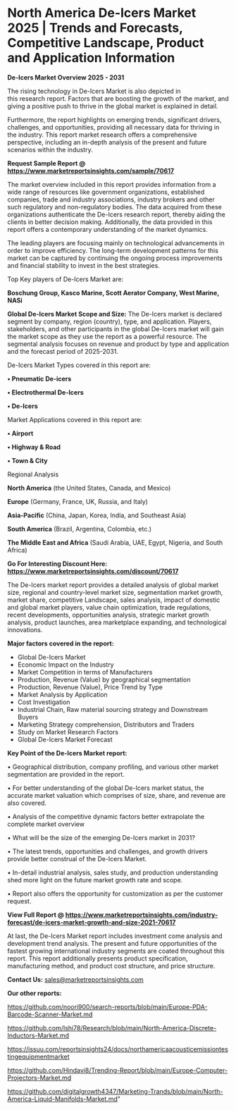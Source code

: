 # North America De-Icers Market 2025 | Trends and Forecasts, Competitive Landscape, Product and Application Information

<Strong> De-Icers Market Overview 2025 - 2031</strong>

The rising technology in De-Icers Market is also depicted in this research report. Factors that are boosting the growth of the market, and giving a positive push to thrive in the global market is explained in detail.

Furthermore, the report highlights on emerging trends, significant drivers, challenges, and opportunities, providing all necessary data for thriving in the industry. This report market research offers a comprehensive perspective, including an in-depth analysis of the present and future scenarios within the industry.

<strong>Request Sample Report @ <a href=https://www.marketreportsinsights.com/sample/70617>https://www.marketreportsinsights.com/sample/70617</a></strong>

The market overview included in this report provides information from a wide range of resources like government organizations, established companies, trade and industry associations, industry brokers and other such regulatory and non-regulatory bodies. The data acquired from these organizations authenticate the De-Icers research report, thereby aiding the clients in better decision making. Additionally, the data provided in this report offers a contemporary understanding of the market dynamics.

The leading players are focusing mainly on technological advancements in order to improve efficiency. The long-term development patterns for this market can be captured by continuing the ongoing process improvements and financial stability to invest in the best strategies.

Top Key players of De-Icers Market are:

<strong>Boschung Group, Kasco Marine, Scott Aerator Company, West Marine, NASi</strong>

<strong><b>Global De-Icers Market Scope and Size:</b></strong>
The De-Icers market is declared segment by company, region (country), type, and application. Players, stakeholders, and other participants in the global De-Icers market will gain the market scope as they use the report as a powerful resource. The segmental analysis focuses on revenue and product by type and application and the forecast period of 2025-2031.

De-Icers Market Types covered in this report are:

<strong>• Pneumatic De-icers

• Electrothermal De-Icers

• De-Icers</strong>

Market Applications covered in this report are:

<strong>• Airport

• Highway & Road

• Town & City</strong> 

Regional Analysis

<strong>North America</strong> (the United States, Canada, and Mexico)

<strong>Europe</strong> (Germany, France, UK, Russia, and Italy)

<strong>Asia-Pacific</strong> (China, Japan, Korea, India, and Southeast Asia)

<strong>South America</strong> (Brazil, Argentina, Colombia, etc.)

<strong>The Middle East and Africa</strong> (Saudi Arabia, UAE, Egypt, Nigeria, and South Africa)

<strong>Go For Interesting Discount Here: <a href=https://www.marketreportsinsights.com/discount/70617>https://www.marketreportsinsights.com/discount/70617</a></strong>

The De-Icers market report provides a detailed analysis of global market size, regional and country-level market size, segmentation market growth, market share, competitive Landscape, sales analysis, impact of domestic and global market players, value chain optimization, trade regulations, recent developments, opportunities analysis, strategic market growth analysis, product launches, area marketplace expanding, and technological innovations.

<strong><b>Major factors covered in the report:</b></strong>
<ul>
  <li>Global De-Icers Market </li>
  <li>Economic Impact on the Industry</li>
  <li>Market Competition in terms of Manufacturers</li>
  <li>Production, Revenue (Value) by geographical segmentation</li>
  <li>Production, Revenue (Value), Price Trend by Type</li>
  <li>Market Analysis by Application</li>
  <li>Cost Investigation</li>
  <li>Industrial Chain, Raw material sourcing strategy and Downstream Buyers</li>
  <li>Marketing Strategy comprehension, Distributors and Traders</li>
  <li>Study on Market Research Factors</li>
  <li>Global De-Icers Market Forecast</li>
</ul>

<strong><b>Key Point of the De-Icers Market report:</b></strong>

• Geographical distribution, company profiling, and various other market segmentation are provided in the report.

• For better understanding of the global De-Icers market status, the accurate market valuation which comprises of size, share, and revenue are also covered.

• Analysis of the competitive dynamic factors better extrapolate the complete market overview

• What will be the size of the emerging De-Icers market in 2031?

• The latest trends, opportunities and challenges, and growth drivers provide better construal of the De-Icers Market.

• In-detail industrial analysis, sales study, and production understanding shed more light on the future market growth rate and scope.

• Report also offers the opportunity for customization as per the customer request.

<strong><b>View Full Report @ <a href=https://www.marketreportsinsights.com/industry-forecast/de-icers-market-growth-and-size-2021-70617>https://www.marketreportsinsights.com/industry-forecast/de-icers-market-growth-and-size-2021-70617</a></b></strong>


At last, the De-Icers Market report includes investment come analysis and development trend analysis. The present and future opportunities of the fastest growing international industry segments are coated throughout this report. This report additionally presents product specification, manufacturing method, and product cost structure, and price structure.

<strong>Contact Us:</strong>
sales@marketreportsinsights.com

<strong>Our other reports:</strong>

<a href=https://github.com/noori900/search-reports/blob/main/Europe-PDA-Barcode-Scanner-Market.md>https://github.com/noori900/search-reports/blob/main/Europe-PDA-Barcode-Scanner-Market.md</a>

<a href=https://github.com/Ishi78/Research/blob/main/North-America-Discrete-Inductors-Market.md>https://github.com/Ishi78/Research/blob/main/North-America-Discrete-Inductors-Market.md</a>

<a href=https://issuu.com/reportsinsights24/docs/northamericaacousticemissiontestingequipmentmarket>https://issuu.com/reportsinsights24/docs/northamericaacousticemissiontestingequipmentmarket</a>

<a href=https://github.com/Hindavi8/Trending-Report/blob/main/Europe-Computer-Projectors-Market.md>https://github.com/Hindavi8/Trending-Report/blob/main/Europe-Computer-Projectors-Market.md</a>

<a href=https://github.com/digitalgrowth4347/Marketing-Trands/blob/main/North-America-Liquid-Manifolds-Market.md>https://github.com/digitalgrowth4347/Marketing-Trands/blob/main/North-America-Liquid-Manifolds-Market.md</a>"

